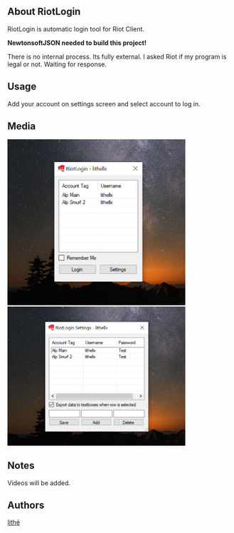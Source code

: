## About RiotLogin
RiotLogin is automatic login tool for Riot Client.

**NewtonsoftJSON needed to build this project!**

There is no internal process. Its fully external.
I asked Riot if my program is legal or not. Waiting for response.

## Usage
Add your account on settings screen and select account to log in.

## Media
<img src="/Images/RiotLogin1.png" width="400"/>
<img src="/Images/RiotLogin2.png" width="400"/>

## Notes
Videos will be added.

## Authors
[lithé](https://github.com/lithell)
